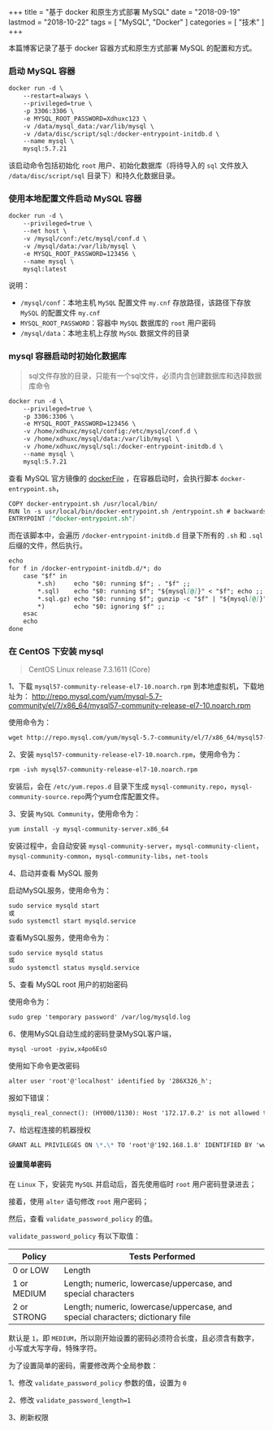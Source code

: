 +++
title = "基于 docker 和原生方式部署 MySQL"
date = "2018-09-19"
lastmod = "2018-10-22"
tags = [
    "MySQL",
    "Docker"
]
categories = [
    "技术"
]
+++

本篇博客记录了基于 docker 容器方式和原生方式部署 MySQL 的配置和方式。

<!--more-->

### 启动 MySQL 容器
```markdown
docker run -d \
    --restart=always \
    --privileged=true \
    -p 3306:3306 \
    -e MYSQL_ROOT_PASSWORD=Xdhuxc123 \
    -v /data/mysql_data:/var/lib/mysql \
    -v /data/disc/script/sql:/docker-entrypoint-initdb.d \
    --name mysql \
    mysql:5.7.21
```
该启动命令包括初始化 `root` 用户、初始化数据库（将待导入的 `sql` 文件放入 `/data/disc/script/sql` 目录下）和持久化数据目录。

### 使用本地配置文件启动 MySQL 容器
```markdown
docker run -d \
    --privileged=true \
    --net host \
    -v /mysql/conf:/etc/mysql/conf.d \
    -v /mysql/data:/var/lib/mysql \
    -e MYSQL_ROOT_PASSWORD=123456 \
    --name mysql \
    mysql:latest
```
说明：

* `/mysql/conf`：本地主机 `MySQL` 配置文件 `my.cnf` 存放路径，该路径下存放 `MySQL` 的配置文件 `my.cnf`
* `MYSQL_ROOT_PASSWORD`：容器中 `MySQL` 数据库的 `root` 用户密码
* `/mysql/data`：本地主机上存放 `MySQL` 数据文件的目录

### mysql 容器启动时初始化数据库
> sql文件存放的目录，只能有一个sql文件，必须内含创建数据库和选择数据库命令

```markdown
docker run -d \
    --privileged=true \
    -p 3306:3306 \
    -e MYSQL_ROOT_PASSWORD=123456 \
    -v /home/xdhuxc/mysql/config:/etc/mysql/conf.d \
    -v /home/xdhuxc/mysql/data:/var/lib/mysql \
    -v /home/xdhuxc/mysql/sql:/docker-entrypoint-initdb.d \
    --name mysql \
    mysql:5.7.21
```

查看 MySQL 官方镜像的 [dockerFile](https://github.com/docker-library/mysql/blob/883703dfb30d9c197e0059a669c4bb64d55f6e0d/5.7/Dockerfile) ，在容器启动时，会执行脚本 `docker-entrypoint.sh`，
```markdown
COPY docker-entrypoint.sh /usr/local/bin/
RUN ln -s usr/local/bin/docker-entrypoint.sh /entrypoint.sh # backwards compat
ENTRYPOINT ["docker-entrypoint.sh"]
```
而在该脚本中，会遍历 `/docker-entrypoint-initdb.d` 目录下所有的 `.sh` 和 `.sql` 后缀的文件，然后执行。
```markdown
echo
for f in /docker-entrypoint-initdb.d/*; do
	case "$f" in
		*.sh)     echo "$0: running $f"; . "$f" ;;
		*.sql)    echo "$0: running $f"; "${mysql[@]}" < "$f"; echo ;; # mysql=( mysql --protocol=socket -uroot -hlocalhost --socket="${SOCKET}" )
		*.sql.gz) echo "$0: running $f"; gunzip -c "$f" | "${mysql[@]}"; echo ;;
		*)        echo "$0: ignoring $f" ;;
	esac
	echo
done
```

### 在 CentOS 下安装 mysql

> CentOS Linux release 7.3.1611 (Core) 

1、下载 `mysql57-community-release-el7-10.noarch.rpm` 到本地虚拟机，下载地址为：
http://repo.mysql.com/yum/mysql-5.7-community/el/7/x86_64/mysql57-community-release-el7-10.noarch.rpm

使用命令为：
```markdown
wget http://repo.mysql.com/yum/mysql-5.7-community/el/7/x86_64/mysql57-community-release-el7-10.noarch.rpm
```

2、安装 `mysql57-community-release-el7-10.noarch.rpm`，使用命令为：
```markdown
rpm -ivh mysql57-community-release-el7-10.noarch.rpm
```
安装后，会在 `/etc/yum.repos.d` 目录下生成 `mysql-community.repo`，`mysql-community-source.repo`两个yum仓库配置文件。

3、安装 `MySQL Community`，使用命令为：
```markdown
yum install -y mysql-community-server.x86_64
```
安装过程中，会自动安装 `mysql-community-server`，`mysql-community-client`，`mysql-community-common`，`mysql-community-libs`，`net-tools`

4、启动并查看 MySQL 服务

启动MySQL服务，使用命令为：
```markdown
sudo service mysqld start
或
sudo systemctl start mysqld.service
```

查看MySQL服务，使用命令为：
```markdown
sudo service mysqld status
或
sudo systemctl status mysqld.service
```

5、查看 MySQL root 用户的初始密码

使用命令为：
```markdown
sudo grep 'temporary password' /var/log/mysqld.log
```

6、使用MySQL自动生成的密码登录MySQL客户端，
```markdown
mysql -uroot -pyiw,x4po6EsO
```

使用如下命令更改密码
```markdown
alter user 'root'@'localhost' identified by '286X326_h';
```

报如下错误：
```markdown
mysqli_real_connect(): (HY000/1130): Host '172.17.0.2' is not allowed to connect to this MySQL server
```

7、给远程连接的机器授权
```markdown
GRANT ALL PRIVILEGES ON \*.\* TO 'root'@'192.168.1.8' IDENTIFIED BY 'www.linuxidc.com' WITH GRANT OPTION;
```

#### 设置简单密码

在 `Linux` 下，安装完 `MySQL` 并启动后，首先使用临时 `root` 用户密码登录进去；

接着，使用 `alter` 语句修改 `root` 用户密码；

然后，查看 `validate_password_policy` 的值。

`validate_password_policy` 有以下取值：

Policy | Tests Performed
---|---
0 or LOW | Length
1 or MEDIUM | Length; numeric, lowercase/uppercase, and special characters
2 or STRONG | Length; numeric, lowercase/uppercase, and special characters; dictionary file

默认是 `1`，即 `MEDIUM`，所以刚开始设置的密码必须符合长度，且必须含有数字，小写或大写字母，特殊字符。

为了设置简单的密码，需要修改两个全局参数：

1、修改 `validate_password_policy` 参数的值，设置为 `0`

2、修改 `validate_password_length=1`

3、刷新权限


